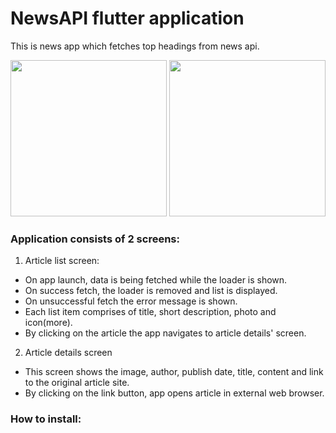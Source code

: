# NewsAPI flutter application

This is news app which fetches top headings from news api.
<p>
  <img src="https://user-images.githubusercontent.com/57877668/166260636-02fcd1f2-b1e0-4153-9956-2510d88804b8.gif" width="250" />
  <img src="https://user-images.githubusercontent.com/57877668/166260597-ae28ebba-ef45-4b3a-87dc-df20ab079026.gif" width="250" />
</p>

### Application consists of 2 screens:
1. Article list screen:</br>
* On app launch, data is being fetched while the loader is shown.
* On success fetch, the loader is removed and list is displayed.
* On unsuccessful fetch the error message is shown.
* Each list item comprises of title, short description, photo and icon(more).
* By clicking on the article the app navigates to article details' screen.
2. Article details screen
* This screen shows the image, author, publish date, title, content and link to the original article site.
* By clicking on the link button, app opens article in external web browser.


### How to install:

